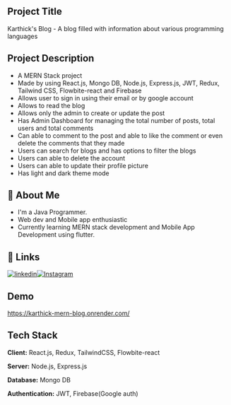 
## Project Title
Karthick's Blog - A blog filled with information about various programming languages


## Project Description
* A MERN Stack project
* Made by using React.js, Mongo DB, Node.js, Express.js, JWT, Redux, Tailwind CSS, Flowbite-react and Firebase
* Allows user to sign in using their email or by google account
* Allows to read the blog
* Allows only the admin to create or update the post
* Has Admin Dashboard for managing the total number of posts, total users and total comments
* Can able to comment to the post and able to like the comment or even delete the comments that they made
* Users can search for blogs and has options to filter the blogs
* Users can able to delete the account
* Users can able to update their profile picture
* Has light and dark theme mode




## 🚀 About Me
* I'm a Java Programmer.
* Web dev and Mobile app enthusiastic 
* Currently learning MERN stack development and Mobile App Development using flutter.
## 🔗 Links
[![linkedin](https://img.shields.io/badge/linkedin-0A66C2?style=for-the-badge&logo=linkedin&logoColor=white)](https://www.linkedin.com/in/karthick-kumar-sm)[![Instagram](https://img.shields.io/badge/Instagram-%23E4405F?style=for-the-badge&logo=Instagram&logoColor=white)](https://instagram.com/sm_karthick)
## Demo

https://karthick-mern-blog.onrender.com/


## Tech Stack

**Client:** React.js, Redux, TailwindCSS, Flowbite-react

**Server:** Node.js, Express.js

**Database:** Mongo DB

**Authentication:** JWT, Firebase(Google auth) 

